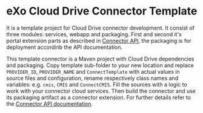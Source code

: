 eXo Cloud Drive Connector Template
==================================

It is a template project for Cloud Drive connector development. It consist of three modules: services, webapp and packaging. First and second it's portal extension parts as described in [Connector API](https://github.com/exo-addons/cloud-drive-extension/blob/master/documentation/CONNECTOR_API.md), the packaging is for deployment accordinb the API documentation.

This template connector is a Maven project with Cloud Drive dependencies and packaging. Copy template sub-folder to your new location and replace `PROVIDER_ID`, `PROVIDER_NAME` and `ConnectTemplate` with actual values in source files and configuration, rename respectively class names and variables: e.g. `cmis`, `CMIS` and `ConnectCMIS`. Fill the sources with a logic to work with your connector cloud services. Then build the connector and use its packaging artifact as a connector extension. For further details refer to the [Connector API documentation](https://github.com/exo-addons/cloud-drive-extension/blob/master/documentation/CONNECTOR_API.md).



